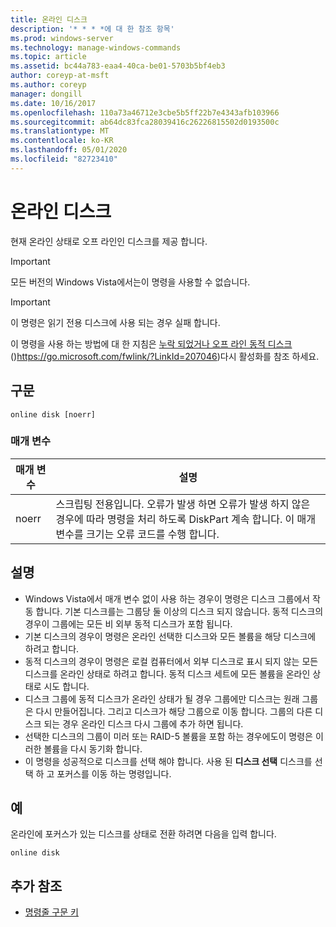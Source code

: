 ```yaml
---
title: 온라인 디스크
description: '* * * *에 대 한 참조 항목'
ms.prod: windows-server
ms.technology: manage-windows-commands
ms.topic: article
ms.assetid: bc44a783-eaa4-40ca-be01-5703b5bf4eb3
author: coreyp-at-msft
ms.author: coreyp
manager: dongill
ms.date: 10/16/2017
ms.openlocfilehash: 110a73a46712e3cbe5b5ff22b7e4343afb103966
ms.sourcegitcommit: ab64dc83fca28039416c26226815502d0193500c
ms.translationtype: MT
ms.contentlocale: ko-KR
ms.lasthandoff: 05/01/2020
ms.locfileid: "82723410"
---
```

# <a name="online-disk"></a>온라인 디스크



현재 온라인 상태로 오프 라인인 디스크를 제공 합니다.

> [!IMPORTANT]
> 모든 버전의 Windows Vista에서는이 명령을 사용할 수 없습니다.

> [!IMPORTANT]
> 이 명령은 읽기 전용 디스크에 사용 되는 경우 실패 합니다.

이 명령을 사용 하는 방법에 대 한 지침은 [누락 되었거나 오프 라인 동적 디스크](https://go.microsoft.com/fwlink/?LinkId=207046) ()https://go.microsoft.com/fwlink/?LinkId=207046)다시 활성화를 참조 하세요.

## <a name="syntax"></a>구문

```
online disk [noerr]
```

### <a name="parameters"></a>매개 변수

|매개 변수|설명|
|---------|-----------|
|noerr|스크립팅 전용입니다. 오류가 발생 하면 오류가 발생 하지 않은 경우에 따라 명령을 처리 하도록 DiskPart 계속 합니다. 이 매개 변수를 크기는 오류 코드를 수행 합니다.|

## <a name="remarks"></a>설명

-   Windows Vista에서 매개 변수 없이 사용 하는 경우이 명령은 디스크 그룹에서 작동 합니다. 기본 디스크를는 그룹당 둘 이상의 디스크 되지 않습니다. 동적 디스크의 경우이 그룹에는 모든 비 외부 동적 디스크가 포함 됩니다.
-   기본 디스크의 경우이 명령은 온라인 선택한 디스크와 모든 볼륨을 해당 디스크에 하려고 합니다.
-   동적 디스크의 경우이 명령은 로컬 컴퓨터에서 외부 디스크로 표시 되지 않는 모든 디스크를 온라인 상태로 하려고 합니다. 동적 디스크 세트에 모든 볼륨을 온라인 상태로 시도 합니다.
-   디스크 그룹에 동적 디스크가 온라인 상태가 될 경우 그룹에만 디스크는 원래 그룹은 다시 만들어집니다. 그리고 디스크가 해당 그룹으로 이동 합니다. 그룹의 다른 디스크 되는 경우 온라인 디스크 다시 그룹에 추가 하면 됩니다.
-   선택한 디스크의 그룹이 미러 또는 RAID-5 볼륨을 포함 하는 경우에도이 명령은 이러한 볼륨을 다시 동기화 합니다.
-   이 명령을 성공적으로 디스크를 선택 해야 합니다. 사용 된 **디스크 선택** 디스크를 선택 하 고 포커스를 이동 하는 명령입니다.

## <a name="examples"></a>예

온라인에 포커스가 있는 디스크를 상태로 전환 하려면 다음을 입력 합니다.
```
online disk
```

## <a name="additional-references"></a>추가 참조

- [명령줄 구문 키](command-line-syntax-key.md)

